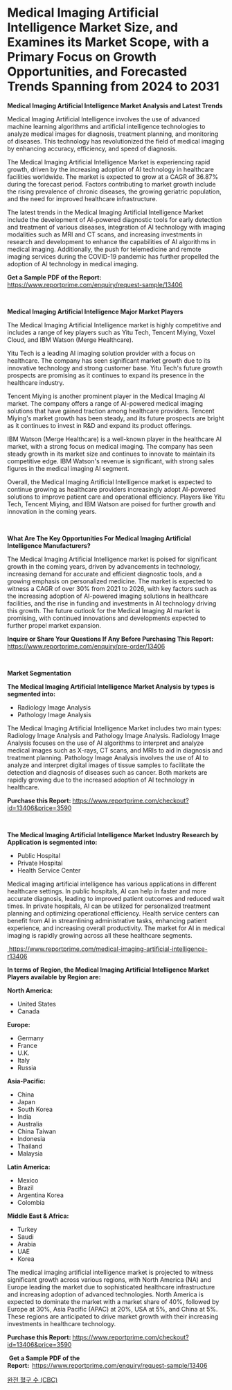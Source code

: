 <p><h1>Medical Imaging Artificial Intelligence Market Size, and Examines its Market Scope, with a Primary Focus on Growth Opportunities, and Forecasted Trends Spanning from 2024 to 2031</h1></p><p><strong>Medical Imaging Artificial Intelligence Market Analysis and Latest Trends</strong></p>
<p><p>Medical Imaging Artificial Intelligence involves the use of advanced machine learning algorithms and artificial intelligence technologies to analyze medical images for diagnosis, treatment planning, and monitoring of diseases. This technology has revolutionized the field of medical imaging by enhancing accuracy, efficiency, and speed of diagnosis.</p><p>The Medical Imaging Artificial Intelligence Market is experiencing rapid growth, driven by the increasing adoption of AI technology in healthcare facilities worldwide. The market is expected to grow at a CAGR of 36.87% during the forecast period. Factors contributing to market growth include the rising prevalence of chronic diseases, the growing geriatric population, and the need for improved healthcare infrastructure.</p><p>The latest trends in the Medical Imaging Artificial Intelligence Market include the development of AI-powered diagnostic tools for early detection and treatment of various diseases, integration of AI technology with imaging modalities such as MRI and CT scans, and increasing investments in research and development to enhance the capabilities of AI algorithms in medical imaging. Additionally, the push for telemedicine and remote imaging services during the COVID-19 pandemic has further propelled the adoption of AI technology in medical imaging.</p></p>
<p><strong>Get a Sample PDF of the Report:&nbsp;</strong> <a href="https://www.reportprime.com/enquiry/request-sample/13406">https://www.reportprime.com/enquiry/request-sample/13406</a></p>
<p>&nbsp;</p>
<p><strong>Medical Imaging Artificial Intelligence Major Market Players</strong></p>
<p><p>The Medical Imaging Artificial Intelligence market is highly competitive and includes a range of key players such as Yitu Tech, Tencent Miying, Voxel Cloud, and IBM Watson (Merge Healthcare). </p><p>Yitu Tech is a leading AI imaging solution provider with a focus on healthcare. The company has seen significant market growth due to its innovative technology and strong customer base. Yitu Tech's future growth prospects are promising as it continues to expand its presence in the healthcare industry.</p><p>Tencent Miying is another prominent player in the Medical Imaging AI market. The company offers a range of AI-powered medical imaging solutions that have gained traction among healthcare providers. Tencent Miying's market growth has been steady, and its future prospects are bright as it continues to invest in R&D and expand its product offerings.</p><p>IBM Watson (Merge Healthcare) is a well-known player in the healthcare AI market, with a strong focus on medical imaging. The company has seen steady growth in its market size and continues to innovate to maintain its competitive edge. IBM Watson's revenue is significant, with strong sales figures in the medical imaging AI segment.</p><p>Overall, the Medical Imaging Artificial Intelligence market is expected to continue growing as healthcare providers increasingly adopt AI-powered solutions to improve patient care and operational efficiency. Players like Yitu Tech, Tencent Miying, and IBM Watson are poised for further growth and innovation in the coming years.</p></p>
<p>&nbsp;</p>
<p><strong>What Are The Key Opportunities For Medical Imaging Artificial Intelligence Manufacturers?</strong></p>
<p><p>The Medical Imaging Artificial Intelligence market is poised for significant growth in the coming years, driven by advancements in technology, increasing demand for accurate and efficient diagnostic tools, and a growing emphasis on personalized medicine. The market is expected to witness a CAGR of over 30% from 2021 to 2026, with key factors such as the increasing adoption of AI-powered imaging solutions in healthcare facilities, and the rise in funding and investments in AI technology driving this growth. The future outlook for the Medical Imaging AI market is promising, with continued innovations and developments expected to further propel market expansion.</p></p>
<p><strong>Inquire or Share Your Questions If Any Before Purchasing This Report:</strong> <a href="https://www.reportprime.com/enquiry/pre-order/13406">https://www.reportprime.com/enquiry/pre-order/13406</a></p>
<p>&nbsp;</p>
<p><strong>Market Segmentation</strong></p>
<p><strong>The Medical Imaging Artificial Intelligence Market Analysis by types is segmented into:</strong></p>
<p><ul><li>Radiology Image Analysis</li><li>Pathology Image Analysis</li></ul></p>
<p><p>The Medical Imaging Artificial Intelligence Market includes two main types: Radiology Image Analysis and Pathology Image Analysis. Radiology Image Analysis focuses on the use of AI algorithms to interpret and analyze medical images such as X-rays, CT scans, and MRIs to aid in diagnosis and treatment planning. Pathology Image Analysis involves the use of AI to analyze and interpret digital images of tissue samples to facilitate the detection and diagnosis of diseases such as cancer. Both markets are rapidly growing due to the increased adoption of AI technology in healthcare.</p></p>
<p><strong>Purchase this Report:&nbsp;</strong><a href="https://www.reportprime.com/checkout?id=13406&price=3590">https://www.reportprime.com/checkout?id=13406&price=3590</a></p>
<p>&nbsp;</p>
<p><strong>The Medical Imaging Artificial Intelligence Market Industry Research by Application is segmented into:</strong></p>
<p><ul><li>Public Hospital</li><li>Private Hospital</li><li>Health Service Center</li></ul></p>
<p><p>Medical imaging artificial intelligence has various applications in different healthcare settings. In public hospitals, AI can help in faster and more accurate diagnosis, leading to improved patient outcomes and reduced wait times. In private hospitals, AI can be utilized for personalized treatment planning and optimizing operational efficiency. Health service centers can benefit from AI in streamlining administrative tasks, enhancing patient experience, and increasing overall productivity. The market for AI in medical imaging is rapidly growing across all these healthcare segments.</p></p>
<p><a href="https://www.reportprime.com/medical-imaging-artificial-intelligence-r13406">&nbsp;https://www.reportprime.com/medical-imaging-artificial-intelligence-r13406</a></p>
<p><strong>In terms of Region, the Medical Imaging Artificial Intelligence Market Players available by Region are:</strong></p>
<p>
    <p> <strong> North America: </strong>
        <ul>
            <li>United States</li>
            <li>Canada</li>
        </ul>
        </p> 
    <p> <strong> Europe: </strong>
        <ul>
            <li>Germany</li>
            <li>France</li>
            <li>U.K.</li>
            <li>Italy</li>
            <li>Russia</li>
        </ul>
        </p> 
    <p> <strong> Asia-Pacific: </strong>
        <ul>
            <li>China</li>
            <li>Japan</li>
            <li>South Korea</li>
            <li>India</li>
            <li>Australia</li>
            <li>China Taiwan</li>
            <li>Indonesia</li>
            <li>Thailand</li>
            <li>Malaysia</li>
        </ul>
        </p> 
    <p> <strong> Latin America: </strong>
        <ul>
            <li>Mexico</li>
            <li>Brazil</li>
            <li>Argentina Korea</li>
            <li>Colombia</li>
        </ul>
        </p> 
    <p> <strong> Middle East & Africa: </strong>
        <ul>
            <li>Turkey</li>
            <li>Saudi</li>
            <li>Arabia</li>
            <li>UAE</li>
            <li>Korea</li>
        </ul>
    </p>
    </p>
<p><p>The medical imaging artificial intelligence market is projected to witness significant growth across various regions, with North America (NA) and Europe leading the market due to sophisticated healthcare infrastructure and increasing adoption of advanced technologies. North America is expected to dominate the market with a market share of 40%, followed by Europe at 30%, Asia Pacific (APAC) at 20%, USA at 5%, and China at 5%. These regions are anticipated to drive market growth with their increasing investments in healthcare technology.</p></p>
<p><strong>Purchase this Report: </strong><a href="https://www.reportprime.com/checkout?id=13406&price=3590">https://www.reportprime.com/checkout?id=13406&price=3590</a></p>
<p>&nbsp;<strong>Get a Sample PDF of the Report:&nbsp;&nbsp;</strong><a href="https://www.reportprime.com/enquiry/request-sample/13406">https://www.reportprime.com/enquiry/request-sample/13406</a></p>
<p><strong></strong></p>
<p><p><a href="https://github.com/hxzi07639916/Market-Research-Report-List-4/blob/main/6842790107272.md">완전 혈구 수 (CBC)</a></p></p>
